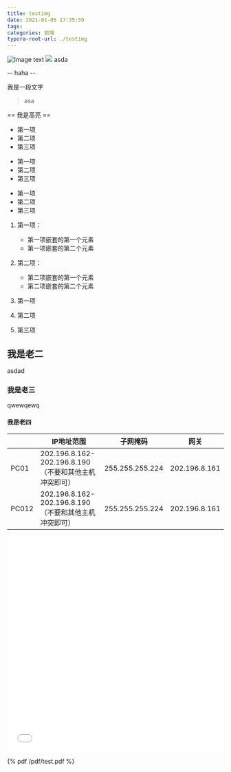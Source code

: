```yaml
---
title: testimg
date: 2021-01-05 17:35:59
tags:
categories: 前端
typora-root-url: ./testimg
---
```

![Image text](/img/1.jpg)
![](2.jpg)
asda

-- haha --

我是一段文字
> asa

== 我是高亮 ==

* 第一项
* 第二项
* 第三项

+ 第一项
+ 第二项
+ 第三项


- 第一项
- 第二项
- 第三项

1. 第一项：
    - 第一项嵌套的第一个元素
    - 第一项嵌套的第二个元素
2. 第二项：
    - 第二项嵌套的第一个元素
    - 第二项嵌套的第二个元素



1. 第一项
2. 第二项
3. 第三项

## 我是老二
asdad
### 我是老三
qwewqewq

#### 我是老四

|  |IP地址范围 |子网掩码|网关|
|--|--|--|--|
| PC01 |  202.196.8.162-202.196.8.190（不要和其他主机冲突即可）|255.255.255.224|202.196.8.161|
| PC012|202.196.8.162-202.196.8.190（不要和其他主机冲突即可）|255.255.255.224|202.196.8.161|


<embed src="/pdf/test.pdf" type="application/pdf" width=100% height=500>

{% pdf  /pdf/test.pdf %}